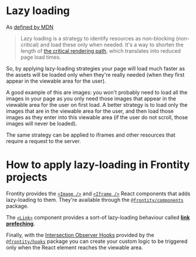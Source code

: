 # Lazy loading


As [defined by MDN](https://developer.mozilla.org/en-US/docs/Web/Performance/Lazy_loading)

> Lazy loading is a strategy to identify resources as non-blocking (non-critical) and load these only when needed. It's a way to shorten the length of [the critical rendering path](https://developer.mozilla.org/en-US/docs/Web/Performance/Critical_rendering_path), which translates into reduced page load times.

So, by applying lazy-loading strategies your page will load much faster as the assets will be loaded only when they're really needed (when they first appear in the viewable area for the user).

A good example of this are images: you won't probably need to load all the images in your page as you only need those images that appear in the viewable area for the user on first load. A better strategy is to load only the images that are in the viewable area for the user, and then load those images as they enter into this viewable area (if the user do not scroll, those images will never be loaded).

The same strategy can be applied to iframes and other resources that require a request to the server.


# How to apply lazy-loading in Frontity projects

Frontity provides the [`<Image />`](https://api.frontity.org/frontity-packages/collections-packages/components#image) and [`<Iframe />`](https://api.frontity.org/frontity-packages/collections-packages/components#iframe)  React components that adds lazy-loading to them. They're available through the [`@frontity/components`](https://api.frontity.org/frontity-packages/collections-packages/components) package.


The [`<Link>`](https://api.frontity.org/frontity-packages/collections-packages/components#link) component provides a sort-of lazy-loading behaviour called [**link prefeching**](https://docs.frontity.org/performance/link-prefetching). 

Finally, with the [Intersection Observer Hooks](https://api.frontity.org/frontity-packages/collections-packages/hooks/intersection-observer-hooks) provided by the [`@frontity/hooks`](https://api.frontity.org/frontity-packages/collections-packages/hooks) package you can create your custom logic to be triggered only when the React element reaches the viewable area.
